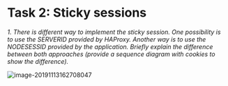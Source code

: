 # Task 2: Sticky sessions

*1. There is different way to implement the sticky session. One possibility  is to use the SERVERID provided by HAProxy. Another way is to use the  NODESESSID provided by the application. Briefly explain the difference  between both approaches (provide a sequence diagram with cookies to show the difference).*







![image-20191113162708047](/home/daniel/.config/Typora/typora-user-images/image-20191113162708047.png)